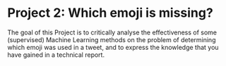 # Project 2: Which emoji is missing?

The goal of this Project is to critically analyse the effectiveness of some (supervised) Machine Learning methods on the problem of determining which emoji was used in a tweet, and to express the knowledge that you have gained in a technical report.
